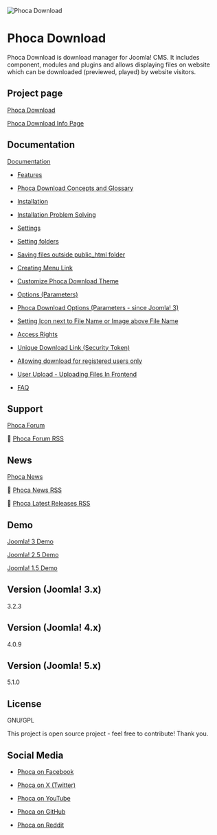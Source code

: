 



![Phoca Download](https://github.com/PhocaCz/PhocaDownload/blob/master/phocadownload.png?raw=true)

# Phoca Download



Phoca Download is download manager for Joomla! CMS. It includes component, modules and plugins and allows displaying files on website which can be downloaded (previewed, played) by website visitors.



## Project page

[Phoca Download](https://www.phoca.cz/phocadownload)

[Phoca Download Info Page](https://www.phoca.cz/project/phocadownload-joomla-download)



## Documentation

[Documentation](https://www.phoca.cz/documentation/category/17-phoca-download-component)

- [Features](https://www.phoca.cz/documents/17-phoca-download-component/66-features)

- [Phoca Download Concepts and Glossary](https://www.phoca.cz/documents/17-phoca-download-component/730-phoca-download-concepts-and-glossary)

- [Installation](https://www.phoca.cz/documents/17-phoca-download-component/232-installation)

- [Installation Problem Solving](https://www.phoca.cz/documents/17-phoca-download-component/231-installation-problem-solving)

- [Settings](https://www.phoca.cz/documents/17-phoca-download-component/109-settings)

- [Setting folders](https://www.phoca.cz/documents/17-phoca-download-component/575-setting-folders)

- [Saving files outside public_html folder](https://www.phoca.cz/documents/17-phoca-download-component/223-saving-files-outside-publichtml-folder)

- [Creating Menu Link](https://www.phoca.cz/documents/17-phoca-download-component/897-creating-menu-link)

- [Customize Phoca Download Theme](https://www.phoca.cz/documents/17-phoca-download-component/377-customize-phoca-download-theme)

- [Options (Parameters)](https://www.phoca.cz/documents/17-phoca-download-component/108-options-parameters)

- [Phoca Download Options (Parameters - since Joomla! 3)](https://www.phoca.cz/documents/17-phoca-download-component/679-options-parameters-since-joomla-3)

- [Setting Icon next to File Name or Image above File Name](https://www.phoca.cz/documents/17-phoca-download-component/86-setting-icon-next-to-file-name-or-image-above-file-name)

- [Access Rights](https://www.phoca.cz/documents/17-phoca-download-component/366-access-rights)

- [Unique Download Link (Security Token)](https://www.phoca.cz/documents/17-phoca-download-component/731-unique-download-link)

- [Allowing download for registered users only](https://www.phoca.cz/documents/17-phoca-download-component/269-allowing-download-for-registered-users-only)

- [User Upload - Uploading Files In Frontend](https://www.phoca.cz/documents/17-phoca-download-component/347-user-upload-uploading-files-in-frontend)

- [FAQ](https://www.phoca.cz/documents/17-phoca-download-component/85-faq)





## Support

[Phoca Forum](https://www.phoca.cz/forum)

:bell: [Phoca Forum RSS](https://www.phoca.cz/forum/app.php/feed)



## News

[Phoca News](https://www.phoca.cz/news)

:bell: [Phoca News RSS](https://www.phoca.cz/news?format=feed&type=rss)

:bell: [Phoca Latest Releases RSS](https://www.phoca.cz/download/feed/111?format=feed&type=rss)



## Demo

[Joomla! 3 Demo](https://www.phoca.cz/joomla3demo/)

[Joomla! 2.5 Demo](https://www.phoca.cz/joomlademo/)

[Joomla! 1.5 Demo](https://www.phoca.cz/demo/)



## Version (Joomla! 3.x)

3.2.3

## Version (Joomla! 4.x)

4.0.9

## Version (Joomla! 5.x)

5.1.0



## License

GNU/GPL



This project is open source project - feel free to contribute! Thank you.



## Social Media

- [Phoca on Facebook](https://www.facebook.com/Phoca.cz)

- [Phoca on X (Twitter)](https://twitter.com/PhocaCz)

- [Phoca on YouTube](https://www.youtube.com/user/phocavideos)

- [Phoca on GitHub](https://github.com/PhocaCz)

- [Phoca on Reddit](https://www.reddit.com/user/PhocaCz)
